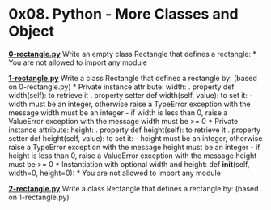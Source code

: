 # 0x08. Python - More Classes and Object


**[0-rectangle.py](./0-rectangle.py)** Write an empty class Rectangle that defines a rectangle:
	* You are not allowed to import any module

**[1-rectangle.py](./1-rectangle.py)** Write a class Rectangle that defines a rectangle by: (based on 0-rectangle.py)
	* Private instance attribute: width:
		. property def width(self): to retrieve it
		. property setter def width(self, value): to set it:
			- width must be an integer, otherwise raise a TypeError exception with the message width must be an integer
			- if width is less than 0, raise a ValueError exception with the message width must be >= 0
	* Private instance attribute: height:
		. property def height(self): to retrieve it
		. property setter def height(self, value): to set it:
			- height must be an integer, otherwise raise a TypeError exception with the message height must be an integer
			- if height is less than 0, raise a ValueError exception with the message height must be >= 0
	* Instantiation with optional width and height: def __init__(self, width=0, height=0):
	* You are not allowed to import any module

**[2-rectangle.py](./2-rectangle.py)** Write a class Rectangle that defines a rectangle by: (based on 1-rectangle.py)

